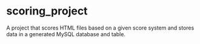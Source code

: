 # scoring_project
A project that scores HTML files based on a given score system and stores data in a generated MySQL database and table.
